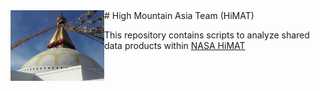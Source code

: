 <img src = "img/HiMAT.jpg" width="150" align = "left">
# High Mountain Asia Team (HiMAT)

This repository contains scripts to analyze shared data products within [NASA HiMAT](http://himat.org)
